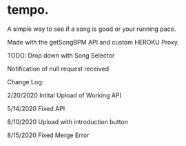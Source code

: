 # tempo.
A simple way to see if a song is good or your running pace. 

Made with the getSongBPM API and custom HEROKU Proxy. 

TODO: 
Drop down with Song Selector 

Notification of null request received 

Change Log: 

2/20/2020  Intital Upload of Working API

5/14/2020  Fixed API

8/10/2020  Upload with introduction button

8/15/2020  Fixed Merge Error
